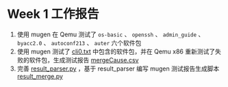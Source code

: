 # Week 1 工作报告

1. 使用 mugen 在 Qemu 测试了 ``os-basic`` 、 ``openssh`` 、 ``admin_guide`` 、 ``byacc2.0`` 、 ``autoconf213`` 、 ``auter`` 六个软件包
2. 使用 mugen 测试了 [cli0.txt](./cli0/riscv/cli0.txt) 中包含的软件包，并在 Qemu x86 重新测试了失败的软件包，生成测试报告 [mergeCause.csv](./cli0/mergeCause.csv)
3. 完善 [result_parser.py](./scripts/result_parser.py) ，基于 result_parser 编写 mugen 测试报告生成脚本 [result_merge.py](./script/result_merge.py)
